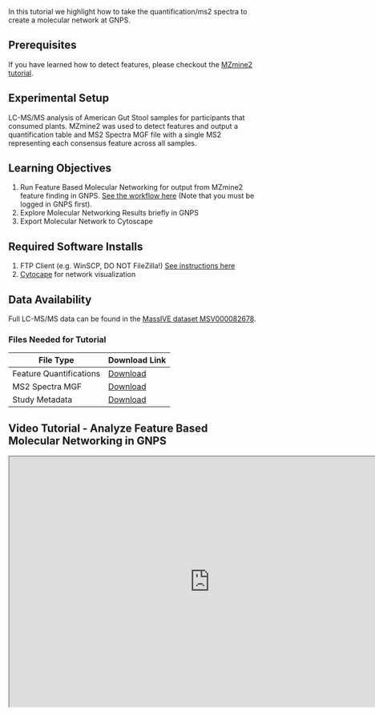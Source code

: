 In this tutorial we highlight how to take the quantification/ms2 spectra to create a molecular network at GNPS.

## Prerequisites

If you have learned how to detect features, please checkout the [MZmine2 tutorial](tutorials/americangutmzmine).

## Experimental Setup

LC-MS/MS analysis of American Gut Stool samples for participants that consumed plants. MZmine2 was used to detect features and output a quantification table and MS2 Spectra MGF file with a single MS2 representing each consensus feature across all samples.

## Learning Objectives

1. Run Feature Based Molecular Networking for output from MZmine2 feature finding in GNPS. [See the workflow here](https://gnps.ucsd.edu/ProteoSAFe/index.jsp?params=%7B%22workflow%22:%22FEATURE-BASED-MOLECULAR-NETWORKING%22,%22library_on_server%22:%22d.speclibs;%22%7D) (Note that you must be logged in GNPS first).
2. Explore Molecular Networking Results briefly in GNPS
3. Export Molecular Network to Cytoscape


## Required Software Installs

1. FTP Client (e.g. WinSCP, DO NOT FileZilla!) [See instructions here](http://proteomics.ucsd.edu/service/massive/documentation/submit-data/upload-data/)
2. [Cytocape](http://www.cytoscape.org/download.php) for network visualization

## Data Availability

Full LC-MS/MS data can be found in the [MassIVE dataset MSV000082678](https://massive.ucsd.edu/ProteoSAFe/dataset.jsp?task=de2d18fd91804785bce8c225cc94a444).

### Files Needed for Tutorial

|     File Type    | Download Link          |
| ------------- |------------- |
| Feature Quantifications | [Download](ftp://massive.ucsd.edu/MSV000082678/updates/2018-08-02_lfnothias_4ee107d3/other/MZmine-GNPS_AG_test_featuretable.csv) |
| MS2 Spectra MGF | [Download](ftp://massive.ucsd.edu/MSV000082678/updates/2018-08-02_lfnothias_4ee107d3/other/MZmine-GNPS_AG_test_GNPS.mgf) |
| Study Metadata | [Download](ftp://massive.ucsd.edu/MSV000082678/other/metadata_GNPS_table_AMG_key_ones_cleaned.txt) |

## Video Tutorial - Analyze Feature Based Molecular Networking in GNPS

<iframe width="800" height="500" src="https://www.youtube.com/embed/NTkQ0fS1aug"> </iframe>

